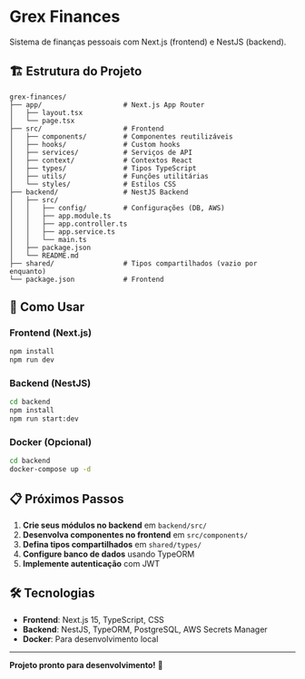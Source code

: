 # Grex Finances

Sistema de finanças pessoais com Next.js (frontend) e NestJS (backend).

## 🏗️ Estrutura do Projeto

```
grex-finances/
├── app/                    # Next.js App Router
│   ├── layout.tsx
│   └── page.tsx
├── src/                    # Frontend
│   ├── components/         # Componentes reutilizáveis
│   ├── hooks/              # Custom hooks
│   ├── services/           # Serviços de API
│   ├── context/            # Contextos React
│   ├── types/              # Tipos TypeScript
│   ├── utils/              # Funções utilitárias
│   └── styles/             # Estilos CSS
├── backend/                # NestJS Backend
│   ├── src/
│   │   ├── config/         # Configurações (DB, AWS)
│   │   ├── app.module.ts
│   │   ├── app.controller.ts
│   │   ├── app.service.ts
│   │   └── main.ts
│   ├── package.json
│   └── README.md
├── shared/                 # Tipos compartilhados (vazio por enquanto)
└── package.json            # Frontend
```

## 🚀 Como Usar

### Frontend (Next.js)

```bash
npm install
npm run dev
```

### Backend (NestJS)

```bash
cd backend
npm install
npm run start:dev
```

### Docker (Opcional)

```bash
cd backend
docker-compose up -d
```

## 📋 Próximos Passos

1. **Crie seus módulos no backend** em `backend/src/`
2. **Desenvolva componentes no frontend** em `src/components/`
3. **Defina tipos compartilhados** em `shared/types/`
4. **Configure banco de dados** usando TypeORM
5. **Implemente autenticação** com JWT

## 🛠️ Tecnologias

- **Frontend**: Next.js 15, TypeScript, CSS
- **Backend**: NestJS, TypeORM, PostgreSQL, AWS Secrets Manager
- **Docker**: Para desenvolvimento local

---

**Projeto pronto para desenvolvimento!** 🚀
